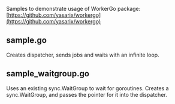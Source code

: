 Samples to demonstrate usage of WorkerGo package: [https://github.com/yasarix/workergo](https://github.com/yasarix/workergo)

## sample.go

Creates dispatcher, sends jobs and waits with an infinite loop.

## sample_waitgroup.go

Uses an existing sync.WaitGroup to wait for goroutines. Creates a sync.WaitGroup, and passes the pointer for it into the dispatcher.